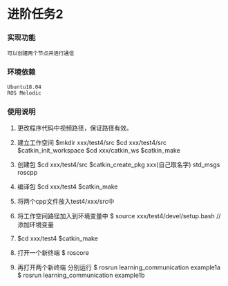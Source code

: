 # 进阶任务2

### 实现功能
    可以创建两个节点并进行通信

### 环境依赖
    Ubuntu18.04
    ROS Melodic

### 使用说明
1. 更改程序代码中视频路径，保证路径有效。
2. 建立工作空间
    $mkdir xxx/test4/src
    $cd xxx/test4/src
    $catkin_init_workspace
    $cd xxx/catkin_ws
    $catkin_make
3. 创建包
    $cd xxx/test4/src
    $catkin_create_pkg xxx(自己取名字) std_msgs roscpp
4. 编译包
    $cd xxx/test4
    $catkin_make
5. 将两个cpp文件放入test4/xxx/src中

6. 将工作空间路径加入到环境变量中
    $ source xxx/test4/devel/setup.bash  //添加环境变量

7.  $cd xxx/test4
    $catkin_make

8. 打开一个新终端
    $ roscore
9. 再打开两个新终端 分别运行
    $ rosrun learning_communication example1a
    $ rosrun learning_communication example1b

